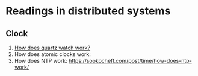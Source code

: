 # Readings in distributed systems

## Clock
1. [How does quartz watch work?](https://www.youtube.com/watch?v=_2By2ane2I4&list=WL&index=73&t=16s)
2. How does atomic clocks work:
3. How does NTP work: https://sookocheff.com/post/time/how-does-ntp-work/
